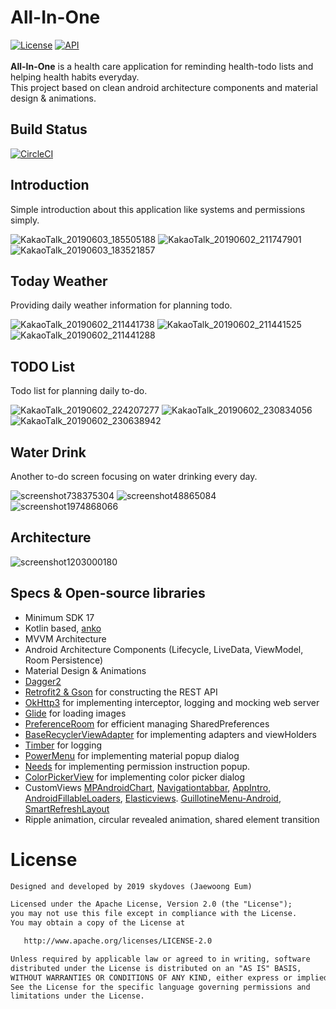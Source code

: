# All-In-One
[![License](https://img.shields.io/badge/License-Apache%202.0-blue.svg)](https://opensource.org/licenses/Apache-2.0)
[![API](https://img.shields.io/badge/API-17%2B-brightgreen.svg?style=flat)](https://android-arsenal.com/api?level=17) </br></br>
__All-In-One__ is a health care application for reminding health-todo lists and helping health habits everyday.</br>
This project based on clean android architecture components and material design & animations.

## Build Status

[![CircleCI](https://circleci.com/gh/skydoves/All-In-One.svg?style=svg&circle-token=ef4da085718a1bccf86a79f36d16f21ace2d56dd)](https://circleci.com/gh/skydoves/All-In-One)

## Introduction

Simple introduction about this application like systems and permissions simply.

![KakaoTalk_20190603_185505188](https://user-images.githubusercontent.com/24237865/58793529-43c4c800-8631-11e9-8619-8094da0a6988.jpg)
![KakaoTalk_20190602_211747901](https://user-images.githubusercontent.com/24237865/58793527-432c3180-8631-11e9-82e9-e20819c559a0.jpg)
![KakaoTalk_20190603_183521857](https://user-images.githubusercontent.com/24237865/58793528-432c3180-8631-11e9-994a-fa93992d3cdf.jpg)

## Today Weather

Providing daily weather information for planning todo.

![KakaoTalk_20190602_211441738](https://user-images.githubusercontent.com/24237865/58792942-19263f80-8630-11e9-9b5d-2b14935ff991.jpg)
![KakaoTalk_20190602_211441525](https://user-images.githubusercontent.com/24237865/58792941-19263f80-8630-11e9-9752-e403d391874b.jpg)
![KakaoTalk_20190602_211441288](https://user-images.githubusercontent.com/24237865/58792939-188da900-8630-11e9-8217-d3b02f29b3df.jpg)

## TODO List

Todo list for planning daily to-do.

![KakaoTalk_20190602_224207277](https://user-images.githubusercontent.com/24237865/58793174-9356c400-8630-11e9-9a73-9a072403bcdd.jpg)
![KakaoTalk_20190602_230834056](https://user-images.githubusercontent.com/24237865/58793176-9356c400-8630-11e9-9a74-afeac8c5c4aa.jpg)
![KakaoTalk_20190602_230638942](https://user-images.githubusercontent.com/24237865/58793175-9356c400-8630-11e9-9a2d-0ae4006a0490.jpg)

## Water Drink

Another to-do screen focusing on water drinking every day.

![screenshot738375304](https://user-images.githubusercontent.com/24237865/58793648-8b4b5400-8631-11e9-8070-df60d5f8f76e.png)
![screenshot48865084](https://user-images.githubusercontent.com/24237865/58793278-c13c0880-8630-11e9-8710-ccfc6ac62e4e.png)
![screenshot1974868066](https://user-images.githubusercontent.com/24237865/58793282-c13c0880-8630-11e9-93d8-81f64a50cddf.png)

## Architecture

![screenshot1203000180](https://user-images.githubusercontent.com/24237865/58883772-0f790680-871a-11e9-8c3d-68f2eb4c1b66.png)

## Specs & Open-source libraries
- Minimum SDK 17
- Kotlin based, [anko](https://github.com/Kotlin/anko)
- MVVM Architecture
- Android Architecture Components (Lifecycle, LiveData, ViewModel, Room Persistence)
- Material Design & Animations
- [Dagger2](https://github.com/google/dagger)
- [Retrofit2 & Gson](https://github.com/square/retrofit) for constructing the REST API
- [OkHttp3](https://github.com/square/okhttp) for implementing interceptor, logging and mocking web server
- [Glide](https://github.com/bumptech/glide) for loading images
- [PreferenceRoom](https://github.com/skydoves/PreferenceRoom) for efficient managing SharedPreferences
- [BaseRecyclerViewAdapter](https://github.com/skydoves/BaseRecyclerViewAdapter) for implementing adapters and viewHolders
- [Timber](https://github.com/JakeWharton/timber) for logging
- [PowerMenu](https://github.com/skydoves/PowerMenu) for implementing material popup dialog
- [Needs](https://github.com/skydoves/needs) for implementing permission instruction popup.
- [ColorPickerView](https://github.com/skydoves/ColorPickerView) for implementing color picker dialog
- CustomViews [MPAndroidChart](https://github.com/PhilJay/MPAndroidChart), [Navigationtabbar](https://github.com/Devlight/NavigationTabBar), [AppIntro](https://github.com/AppIntro/AppIntro), [AndroidFillableLoaders](https://github.com/JorgeCastilloPrz/AndroidFillableLoaders), [Elasticviews](https://github.com/skydoves/elasticviews). [GuillotineMenu-Android](https://github.com/Yalantis/GuillotineMenu-Android), [SmartRefreshLayout](https://github.com/scwang90/SmartRefreshLayout)
- Ripple animation, circular revealed animation, shared element transition

# License
```xml
Designed and developed by 2019 skydoves (Jaewoong Eum)

Licensed under the Apache License, Version 2.0 (the "License");
you may not use this file except in compliance with the License.
You may obtain a copy of the License at

   http://www.apache.org/licenses/LICENSE-2.0

Unless required by applicable law or agreed to in writing, software
distributed under the License is distributed on an "AS IS" BASIS,
WITHOUT WARRANTIES OR CONDITIONS OF ANY KIND, either express or implied.
See the License for the specific language governing permissions and
limitations under the License.
```

